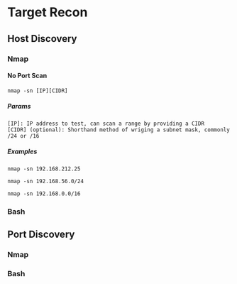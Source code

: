 # Target Recon



## Host Discovery 



### Nmap

#### No Port Scan

    nmap -sn [IP][CIDR]

##### Params 

    [IP]: IP address to test, can scan a range by providing a CIDR
    [CIDR] (optional): Shorthand method of wriging a subnet mask, commonly /24 or /16

##### Examples

    nmap -sn 192.168.212.25

    nmap -sn 192.168.56.0/24

    nmap -sn 192.168.0.0/16

### Bash



## Port Discovery



### Nmap



### Bash



